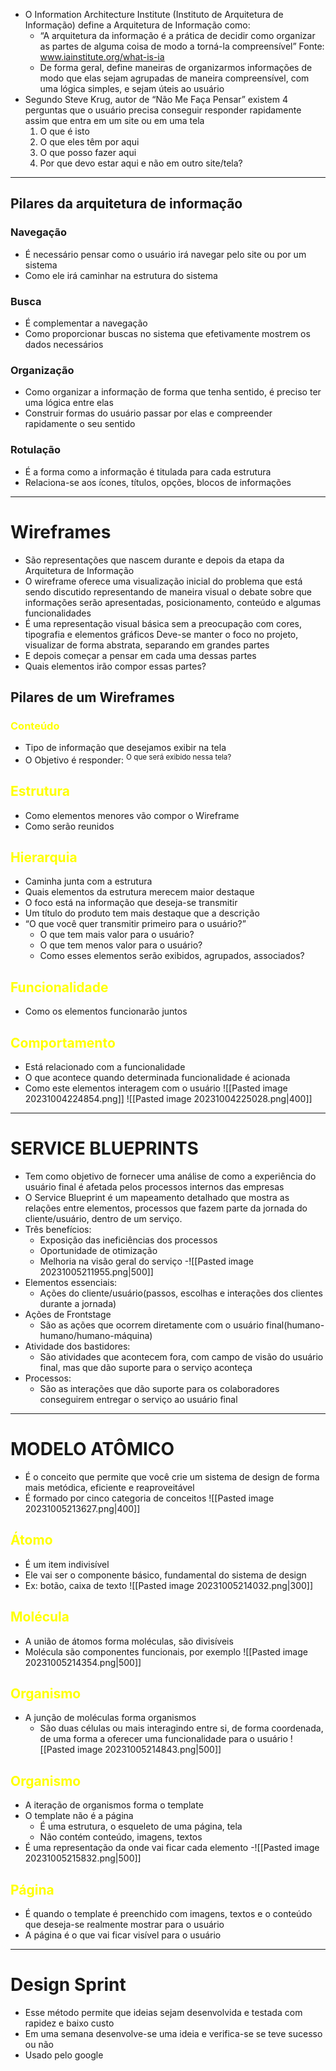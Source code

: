 - O Information Architecture Institute (Instituto de Arquitetura de Informação) define a Arquitetura de Informação como:
	- “A arquitetura da informação é a prática de decidir como organizar as partes de alguma coisa de modo a torná-la compreensível” Fonte: www.iainstitute.org/what-is-ia
	- De forma geral, define maneiras de organizarmos informações de modo que elas sejam agrupadas de maneira compreensível, com uma lógica simples, e sejam úteis ao usuário
- Segundo Steve Krug, autor de “Não Me Faça Pensar” existem 4 perguntas que o usuário precisa conseguir responder rapidamente assim que entra em um site ou em uma tela
	1. O que é isto
	2. O que eles têm por aqui
	3. O que posso fazer aqui
	4. Por que devo estar aqui e não em outro site/tela?
---
## Pilares da arquitetura de informação
### Navegação
- É necessário pensar como o usuário irá navegar pelo site ou por um sistema
- Como ele irá caminhar na estrutura do sistema
### Busca
- É complementar a navegação
- Como proporcionar buscas no sistema que efetivamente mostrem os dados necessários
### Organização
- Como organizar a informação de forma que tenha sentido, é preciso ter uma lógica entre elas
- Construir formas do usuário passar por elas e compreender rapidamente o seu sentido
### Rotulação
- É a forma como a informação é titulada para cada estrutura
- Relaciona-se aos ícones, títulos, opções, blocos de informações
- ---
# Wireframes
- São representações que nascem durante e depois da etapa da Arquitetura de Informação 
- O wireframe oferece uma visualização inicial do problema que está sendo discutido representando de maneira visual o debate sobre que informações serão apresentadas, posicionamento, conteúdo e algumas funcionalidades
- É uma representação visual básica sem a preocupação com cores, tipografia e elementos gráficos Deve-se manter o foco no projeto, visualizar de forma abstrata, separando em grandes partes
- E depois começar a pensar em cada uma dessas partes
- Quais elementos irão compor essas partes?
## Pilares de um Wireframes
### <span style="color:yellow">Conteúdo</span>
- Tipo de informação que desejamos exibir na tela
- O Objetivo é responder:
	<sup>O que será exibido nessa tela?</sup>
## <span style="color:yellow">Estrutura</span>
- Como elementos menores vão compor o Wireframe
- Como serão reunidos
## <span style="color:yellow">Hierarquia</span>
- Caminha junta com a estrutura
- Quais elementos da estrutura merecem maior destaque
- O foco está na informação que deseja-se transmitir
- Um título do produto tem mais destaque que a descrição
- “O que você quer transmitir primeiro para o usuário?” 
	- O que tem mais valor para o usuário? 
	- O que tem menos valor para o usuário?
	- Como esses elementos serão exibidos, agrupados, associados?
## <span style="color:yellow">Funcionalidade</span>
- Como os elementos funcionarão juntos
## <span style="color:yellow">Comportamento</span>
- Está relacionado com a funcionalidade
- O que acontece quando determinada funcionalidade é acionada
- Como este elementos interagem com o usuário
![[Pasted image 20231004224854.png]]
![[Pasted image 20231004225028.png|400]]

---
# SERVICE BLUEPRINTS
- Tem como objetivo de fornecer uma análise de como a experiência do usuário final é afetada pelos processos internos das empresas
-  O Service Blueprint é um mapeamento detalhado que mostra as relações entre elementos, processos que fazem parte da jornada do cliente/usuário, dentro de um serviço.
- Três benefícios:
	- Exposição das ineficiências dos processos
	- Oportunidade de otimização
	- Melhoria na visão geral do serviço
	-![[Pasted image 20231005211955.png|500]]
- Elementos essenciais:
	- Ações do cliente/usuário(passos, escolhas e interações dos clientes durante a jornada)
- Ações de Frontstage
	- São as ações que ocorrem diretamente com o usuário final(humano-humano/humano-máquina)
- Atividade dos bastidores:
	- São atividades que acontecem fora, com campo de visão do usuário final, mas que dão suporte para o serviço aconteça
- Processos:
	- São as interações que dão suporte para os colaboradores conseguirem entregar o serviço ao usuário final
---
# MODELO ATÔMICO
- É o conceito que permite que você crie um sistema de design de forma mais metódica, eficiente e reaproveitável
- É formado por cinco categoria de conceitos
![[Pasted image 20231005213627.png|400]]
## <span style="color:yellow">Átomo</span>
- É um item indivisível
- Ele vai ser o componente básico, fundamental do sistema de design
- Ex: botão, caixa de texto
![[Pasted image 20231005214032.png|300]]
## <span style="color:yellow">Molécula</span>
- A união de átomos forma moléculas, são divisíveis
- Molécula são componentes funcionais, por exemplo
![[Pasted image 20231005214354.png|500]]
## <span style="color:yellow">Organismo</span>
- A junção de moléculas forma organismos
	- São duas células ou mais interagindo entre si, de forma coordenada, de uma forma a oferecer uma funcionalidade para o usuário
![[Pasted image 20231005214843.png|500]]
## <span style="color:yellow">Organismo</span>
- A iteração de organismos forma o template
- O template não é a página
	- É uma estrutura, o esqueleto de uma página, tela
	- Não contém conteúdo, imagens, textos
- É uma representação da onde vai ficar cada elemento
-![[Pasted image 20231005215832.png|500]]
## <span style="color:yellow">Página</span>
- É quando o template é preenchido com imagens, textos e o conteúdo que deseja-se realmente mostrar para o usuário
- A página é o que vai ficar visível para o usuário
- ---
# Design Sprint
- Esse método permite que ideias sejam desenvolvida e testada com rapidez e baixo custo
- Em uma semana desenvolve-se uma ideia e verifica-se se teve sucesso ou não
- Usado pelo google